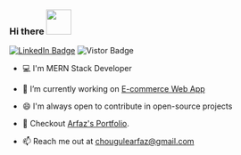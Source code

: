 ### Hi there  <img src="https://media.giphy.com/media/hvRJCLFzcasrR4ia7z/giphy.gif" width="45px">

<p align="left">
<a target="_blank"  href="https://www.linkedin.com/in/arfaz26/"><img src="https://img.shields.io/badge/%40arfaz26-blue?style=flat-square&amp;labelColor=0077B5&amp;logo=LinkedIn&amp;link=https://www.linkedin.com/in/arfaz26/" alt="LinkedIn Badge"></a>
<a target="_blank"><img src="https://visitor-badge.glitch.me/badge?page_id=arfaz26.arfaz26" alt="Vistor Badge"></a>
</p>
</p>


- 💻 I'm MERN Stack Developer
 
- 🔭 I’m currently working on <a target="_blank"  href="https://arfaz26.github.io/portfolio/"> E-commerce Web App </a>

- 😄 I'm always open to contribute in open-source projects

- 🔗 Checkout  <a target="_blank"  href="https://yourshopapp.herokuapp.com/">Arfaz's Portfolio</a>.

- 📫 Reach me out at <a href="mailto:chougulearfaz@gmail.com">chougulearfaz@gmail.com</a>


<!--
**arfaz26/arfaz26** is a ✨ _special_ ✨ repository because its `README.md` (this file) appears on your GitHub profile.

Here are some ideas to get you started:

- 🔭 I’m currently working on ...
- 🌱 I’m currently learning ...
- 👯 I’m looking to collaborate on ...
- 🤔 I’m looking for help with ...
- 💬 Ask me about ...
- 📫 How to reach me: ...
- 😄 Pronouns: ...
- ⚡ Fun fact: ...
-->
